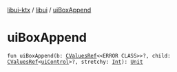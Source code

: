 [libui-ktx](../index.md) / [libui](index.md) / [uiBoxAppend](./ui-box-append.md)

# uiBoxAppend

`fun uiBoxAppend(b: `[`CValuesRef`](../kotlinx.cinterop/-c-values-ref/index.md)`<<ERROR CLASS>>?, child: `[`CValuesRef`](../kotlinx.cinterop/-c-values-ref/index.md)`<`[`uiControl`](ui-control/index.md)`>?, stretchy: `[`Int`](https://kotlinlang.org/api/latest/jvm/stdlib/kotlin/-int/index.html)`): `[`Unit`](https://kotlinlang.org/api/latest/jvm/stdlib/kotlin/-unit/index.html)